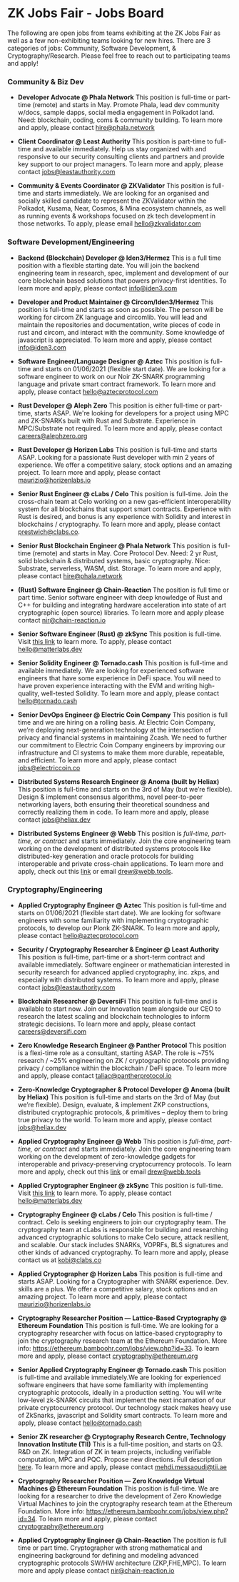 # ZK Jobs Fair - Jobs Board
The following are open jobs from teams exhibiting at the ZK Jobs Fair as well as a few non-exhibiting teams looking for new hires. There are 3 categories of jobs: Community, Software Development, & Cryptography/Research. Please feel free to reach out to participating teams and apply! 

### Community & Biz Dev

* **Developer Advocate @ Phala Network**
This position is full-time or part-time (remote) and starts in May. Promote Phala, lead dev community w/docs, sample dapps, social media engagement in Polkadot land. Need: blockchain, coding, coms & community building. To learn more and apply, please contact hire@phala.network

* **Client Coordinator @ Least Authority**
This position is part-time to full-time and available immediately. Help us stay organized with and responsive to our security consulting clients and partners and provide key support to our project managers. To learn more and apply, please contact jobs@leastauthority.com

* **Community & Events Coordinator @ ZKValidator**
This position is full-time and starts immediately. We are looking for an organised and socially skilled candidate to represent the ZKValidator within the Polkadot, Kusama, Near, Cosmos, & Mina ecosystem channels, as well as running events & workshops focused on zk tech development in those networks. To apply, please email hello@zkvalidator.com 

### Software Development/Engineering

* **Backend (Blockchain) Developer @ Iden3/Hermez**
This is a full time position with a flexible starting date. You will join the backend engineering team in research, spec, implement and development of our core blockchain based solutions that powers privacy-first identities. To learn more and apply, please contact info@iden3.com

* **Developer and Product Maintainer @ Circom/Iden3/Hermez**
This position is full-time and starts as soon as possible. The person will be working for circom ZK language and circomlib. You will lead and maintain the repositories and documentation, write pieces of code in rust and circom, and interact with the community. Some knowledge of javascript is appreciated. To learn more and apply, please contact info@iden3.com

* **Software Engineer/Language Designer @ Aztec**
This position is full-time and starts on 01/06/2021 (flexible start date). We are looking for a software engineer to work on our Noir ZK-SNARK programming language and private smart contract framework. To learn more and apply, please contact hello@aztecprotocol.com

* **Rust Developer @ Aleph Zero**
This position is either full-time or part-time, starts ASAP. We're looking for developers for a project using MPC and ZK-SNARKs built with Rust and Substrate. Experience in MPC/Substrate not required. To learn more and apply, please contact careers@alephzero.org

* **Rust Developer @ Horizen Labs**
This position is full-time and starts ASAP. Looking for a passionate Rust developer with min 2 years of experience. We offer a competitive salary, stock options and an amazing project.  To learn more and apply, please contact maurizio@horizenlabs.io  

* **Senior Rust Engineer @ cLabs / Celo**
This position is full-time. Join the cross-chain team at Celo working on a new gas-efficient interoperability system for all blockchains that support smart contracts. Experience with Rust is desired, and bonus is any experience with Solidity and interest in blockchains / cryptography. To learn more and apply, please contact prestwich@clabs.co.

* **Senior Rust Blockchain Engineer @ Phala Network**
This position is full-time (remote) and starts in May. Core Protocol Dev. Need: 2 yr Rust, solid blockchain & distributed systems, basic cryptography. Nice: Substrate, serverless, WASM, dist. Storage. To learn more and apply, please contact hire@phala.network

* **(Rust) Software Engineer @ Chain-Reaction**
The position is full time or part time. Senior software engineer with deep knowledge of Rust and C++ for building and integrating hardware acceleration into state of art cryptographic (open source) libraries. To learn more and apply please contact nir@chain-reaction.io

* **Senior Software Engineer (Rust) @ zkSync**
This position is full-time. Visit [this link](https://www.notion.so/matterlabs/Senior-Software-Engineer-Rust-162f87f441214eb39619f83bdd9b3073) to learn more. To apply, please contact hello@matterlabs.dev

* **Senior Solidity Engineer @ Tornado.cash**
This position is full-time and available immediately. We are looking for experienced software engineers that have some experience in DeFi space. You will need to have proven experience interacting with the EVM and writing high-quality, well-tested Solidity. To learn more and apply, please contact hello@tornado.cash

* **Senior DevOps Engineer @ Electric Coin Company**
This position is full time and we are hiring on a rolling basis. At Electric Coin Company, we’re deploying next-generation technology at the intersection of privacy and financial systems in maintaining Zcash. We need to further our commitment to Electric Coin Company engineers by improving our infrastructure and CI systems to make them more durable, repeatable, and efficient. To learn more and apply, please contact jobs@electriccoin.co

* **Distributed Systems Research Engineer @ Anoma (built by Heliax)**
This position is full-time and starts on the 3rd of May (but we’re flexible). Design & implement consensus algorithms, novel peer-to-peer networking layers, both ensuring their theoretical soundness and correctly realizing them in code. To learn more and apply, please contact jobs@heliax.dev

* **Distributed Systems Engineer @ Webb**
This position is *full-time, part-time, or contract* and starts immediately. Join the core engineering team working on the development of distributed systems protocols like distributed-key generation and oracle protocols for building interoperable and private cross-chain applications. To learn more and apply, check out this [link](https://www.notion.so/hicommonwealth/Distributed-Systems-Engineer-Webb-4ac290069c8643e0ae176ac5fb2a99b3) or email drew@webb.tools.

### Cryptography/Engineering

* **Applied Cryptography Engineer @ Aztec**
This position is full-time and starts on 01/06/2021 (flexible start date). We are looking for software engineers with some familiarity with implementing cryptographic protocols, to develop our Plonk ZK-SNARK. To learn more and apply, please contact hello@aztecprotocol.com

* **Security / Cryptography Researcher & Engineer @ Least Authority**
This position is full-time, part-time or a short-term contract and available immediately. Software engineer or mathematician interested in security research for advanced applied cryptography, inc. zkps, and especially with distributed systems. To learn more and apply, please contact jobs@leastauthority.com

* **Blockchain Researcher @ DeversiFi**
This position is full-time and is available to start now. Join our Innovation team alongside our CEO to research the latest scaling and blockchain technologies to inform strategic decisions. To learn more and apply, please contact careers@deversifi.com

* **Zero Knowledge Research Engineer @ Panther Protocol**
This position is a flexi-time role as a consultant, starting ASAP. The role is ~75% research / ~25% engineering on ZK / cryptographic protocols providing privacy / compliance within the blockchain / DeFi space. To learn more and apply, please contact taliac@pantherprotocol.io

* **Zero-Knowledge Cryptographer & Protocol Developer @ Anoma (built by Heliax)**
This position is full-time and starts on the 3rd of May (but we’re flexible). Design, evaluate, & implement ZKP constructions, distributed cryptographic protocols, & primitives – deploy them to bring true privacy to the world. To learn more and apply, please contact jobs@heliax.dev

* **Applied Cryptography Engineer @ Webb**
This position is *full-time, part-time, or contract* and starts immediately. Join the core engineering team working on the development of zero-knowledge gadgets for interoperable and privacy-preserving cryptocurrency protocols. To learn more and apply, check out this [link](https://www.notion.so/hicommonwealth/Applied-Cryptography-Engineer-Webb-2309aa0bfafc41afa0ffabf7fa5b8ec7) or email drew@webb.tools

* **Applied Cryptographer Engineer @ zkSync**
This position is full-time. Visit [this link](https://www.notion.so/matterlabs/Applied-Cryptography-Engineer-fa892a33e227414eaa31523331d91b70) to learn more. To apply, please contact hello@matterlabs.dev

* **Cryptography Engineer @ cLabs / Celo**
This position is full-time / contract. Celo is seeking engineers to join our cryptography team. The cryptography team at cLabs is responsible for building and researching advanced cryptographic solutions to make Celo secure, attack resilient, and scalable. Our stack includes SNARKs, VOPRFs, BLS signatures and other kinds of advanced cryptography. To learn more and apply, please contact us at kobi@clabs.co

* **Applied Cryptographer @ Horizen Labs**
This position is full-time and starts ASAP. Looking for a Cryptographer with SNARK experience. Dev. skills are a plus. We offer a competitive salary, stock options and an amazing project.  To learn more and apply, please contact maurizio@horizenlabs.io

* **Cryptography Researcher Position — Lattice-Based Cryptography @ Ethereum Foundation**
This position is full-time. We are looking for a cryptography researcher with focus on lattice-based cryptography to join the cryptography research team at the Ethereum Foundation. More info: https://ethereum.bamboohr.com/jobs/view.php?id=33. To learn more and apply, please contact cryptography@ethereum.org

* **Senior Applied Cryptography Engineer @ Tornado.cash**
This position is full-time and available immediately.We are looking for experienced software engineers that have some familiarity with implementing cryptographic protocols, ideally in a production setting. You will write low-level zk-SNARK circuits that implement the next incarnation of our private cryptocurrency protocol. Our technology stack makes heavy use of ZkSnarks, javascript and Solidity smart contracts. To learn more and apply, please contact hello@tornado.cash

* **Senior ZK researcher @ Cryptography Research Centre, Technology Innovation Institute (TII)**
This is a full-time position, and starts on Q3. R&D on ZK. Integration of ZK in team projects, including verifiable computation, MPC and PQC. Propose new directions. Full description [here](https://careers.tii.ae/job/Abu-Dhabi-Senior-Zero-Knowledge-Researcher/571295922). To learn more and apply, please contact mehdi.messaoudi@tii.ae

* **Cryptography Researcher Position — Zero Knowledge Virtual Machines @ Ethereum Foundation**
This position is full-time. We are looking for a researcher to drive the development of Zero Knowledge Virtual Machines to join the cryptography research team at the Ethereum Foundation. More info: https://ethereum.bamboohr.com/jobs/view.php?id=34. To learn more and apply, please contact cryptography@ethereum.org

* **Applied Cryptography Engineer @ Chain-Reaction**
The position is full time or part time. Cryptographer with strong mathematical and engineering background for defining and modeling advanced cryptographic protocols SW/HW architecture (ZKP,FHE,MPC). To learn more and apply please contact nir@chain-reaction.io

